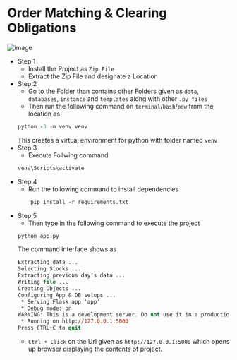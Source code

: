 # Order Matching &amp; Clearing Obligations

![image](https://github.com/user-attachments/assets/7df610e3-6346-41a3-888c-90b5ffd8c4ee)


- Step 1
    - Install the Project as ``Zip File``
    - Extract the Zip File and designate a Location
- Step 2
    - Go to the Folder than contains other Folders given as ``data``, ``databases``, ``instance`` and ``templates`` along with other ``.py files``
    - Then run the following command on ``terminal``/``bash``/``psw`` from the location as
    ```ps
    python -3 -m venv venv
    ```
    This creates a virtual environment for python with folder named ``venv``
- Step 3
    - Execute Follwing command 
    ```ps
    venv\Scripts\activate
    ```
- Step 4
    - Run the following command to install dependencies
    ```ps
        pip install -r requirements.txt
    ```
- Step 5 
    - Then type in the following command to execute the project
    ```ps
    python app.py
    ```
    The command interface shows as
    ```ps
    Extracting data ...
    Selecting Stocks ...
    Extracting previous day's data ...
    Writing file ...
    Creating Objects ...
    Configuring App & DB setups ...
     * Serving Flask app 'app'
     * Debug mode: on
    WARNING: This is a development server. Do not use it in a production deployment. Use a production WSGI server instead.
     * Running on http://127.0.0.1:5000
    Press CTRL+C to quit
    ```
    - ``Ctrl + Click`` on the Url given as ``http://127.0.0.1:5000`` which opens up browser displaying the contents of project.

